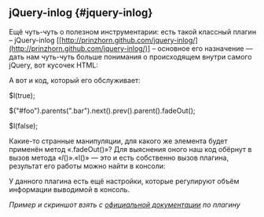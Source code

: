 ## jQuery-inlog {#jquery-inlog}

Ещё чуть-чуть о полезном инструментарии: есть такой классный плагин – jQuery-inlog [[http://prinzhorn.github.com/jquery-inlog/](http://prinzhorn.github.com/jquery-inlog/)] – основное его назначение — дать нам чуть-чуть больше понимания о происходящем внутри самого jQuery, вот кусочек HTML:

<body>

<div class="bar">

<div class="bar">

<div id="foo"></div>

</div>

</div>

<div id="bacon"></div>

</body>

А вот и код, который его обслуживает:

$l(true);

$("#foo").parents(".bar").next().prev().parent().fadeOut();

$l(false);

Какие-то странные манипуляции, для какого же элемента будет применён метод «.fadeOut()»? Для выяснения оного наш код обёрнут в вызов метода «$l()». «$l()» — это и есть собственно вызов плагина, результат его работы можно найти в консоли:

У данного плагина есть ещё настройки, которые регулируют объём информации выводимой в консоль.

_Пример и скриншот взять с_ [_официальной документации_](http://prinzhorn.github.com/jquery-inlog/) _по плагину_
